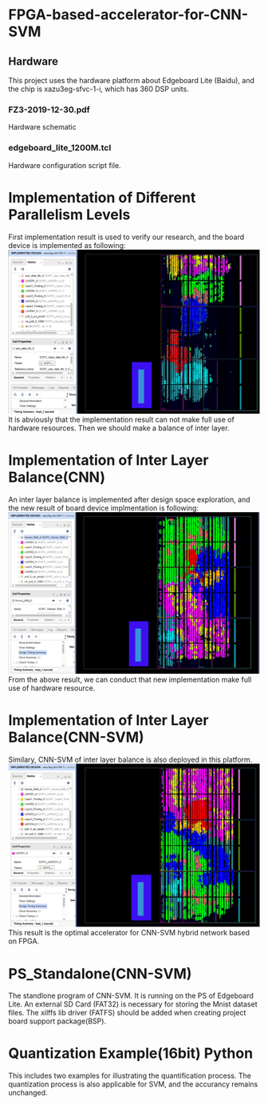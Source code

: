 # FPGA-based-accelerator-for-CNN-SVM
## Hardware
This project uses the hardware platform about Edgeboard Lite (Baidu), and the chip is xazu3eg-sfvc-1-i, which has 360 DSP units.
### FZ3-2019-12-30.pdf
Hardware schematic
### edgeboard_lite_1200M.tcl
Hardware configuration script file.

# Implementation of Different Parallelism Levels
First implementation result is used to verify our research, and the board device is implemented as following:
![image](Implementation%20of%20Different%20Parallelism%20Levels/Impl%20of%20Device1.png)
It is abviously that the implementation result can not make full use of hardware resources.
Then we should make a balance of inter layer.

# Implementation of Inter Layer Balance(CNN)
An inter layer balance is implemented after design space exploration, and the new result of board device implmentation is following:
![image1](Implementation%20of%20Inter%20Layer%20Balance(CNN)/Impl%20of%20Device2.png)
From the above result, we can conduct that new implementation make full use of hardware resource.

# Implementation of Inter Layer Balance(CNN-SVM)
Similary, CNN-SVM of inter layer balance is also deployed in this platform.
![image2](Implementation%20of%20Inter%20Layer%20Balance(CNN-SVM)/Impl%20of%20Device3.png)
This result is the optimal accelerator for CNN-SVM hybrid network based on FPGA.

# PS_Standalone(CNN-SVM)
The standlone program of CNN-SVM. It is running on the PS of Edgeboard Lite. An external SD Card (FAT32) is necessary for storing the Mnist dataset files. The xilffs lib driver (FATFS) should be added when creating project board support package(BSP).

# Quantization Example(16bit) Python
This includes two examples for illustrating the quantification process. The quantization process is also applicable for SVM, and the accurancy remains unchanged.
